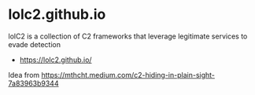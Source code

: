 # lolc2.github.io
lolC2 is a collection of C2 frameworks that leverage legitimate services to evade detection
- https://lolc2.github.io/

Idea from https://mthcht.medium.com/c2-hiding-in-plain-sight-7a83963b9344
